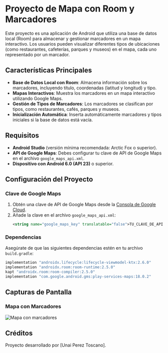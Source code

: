 # Proyecto de Mapa con Room y Marcadores

Este proyecto es una aplicación de Android que utiliza una base de datos local (Room) para almacenar y gestionar marcadores en un mapa interactivo. Los usuarios pueden visualizar diferentes tipos de ubicaciones (como restaurantes, cafeterías, parques y museos) en el mapa, cada uno representado por un marcador.

## Características Principales
- **Base de Datos Local con Room**: Almacena información sobre los marcadores, incluyendo título, coordenadas (latitud y longitud) y tipo.
- **Mapas Interactivos**: Muestra los marcadores en un mapa interactivo utilizando Google Maps.
- **Gestión de Tipos de Marcadores**: Los marcadores se clasifican por tipos, como restaurantes, cafés, parques y museos.
- **Inicialización Automática**: Inserta automáticamente marcadores y tipos iniciales si la base de datos está vacía.

## Requisitos
- **Android Studio** (versión mínima recomendada: Arctic Fox o superior).
- **API de Google Maps**: Debes configurar tu clave de API de Google Maps en el archivo `google_maps_api.xml`.
- **Dispositivo con Android 6.0 (API 23)** o superior.

## Configuración del Proyecto

### Clave de Google Maps
1. Obtén una clave de API de Google Maps desde la [Consola de Google Cloud](https://console.cloud.google.com/).
2. Añade la clave en el archivo `google_maps_api.xml`:
   ```xml
   <string name="google_maps_key" translatable="false">TU_CLAVE_DE_API</string>
   ```

### Dependencias
Asegúrate de que las siguientes dependencias estén en tu archivo `build.gradle`:
```gradle
implementation "androidx.lifecycle:lifecycle-viewmodel-ktx:2.6.0"
implementation "androidx.room:room-runtime:2.5.0"
kapt "androidx.room:room-compiler:2.5.0"
implementation "com.google.android.gms:play-services-maps:18.0.2"
```




## Capturas de Pantalla

### Mapa con Marcadores
![Mapa con marcadores](https://github.com/unai5665/ProyectRoomMap/blob/master/Interfaz.PNG)

## Créditos
Proyecto desarrollado por [Unai Perez Toscano].
